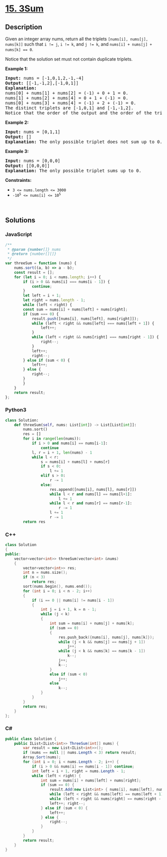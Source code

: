 # [15. 3Sum](https://leetcode.com/problems/3sum/)

## Description

<p>Given an integer array nums, return all the triplets <code>[nums[i], nums[j], nums[k]]</code> such that <code>i != j</code>, <code>i != k</code>, and <code>j != k</code>, and <code>nums[i] + nums[j] + nums[k] == 0</code>.</p>

<p>Notice that the solution set must not contain duplicate triplets.</p>

<p><strong class="example">Example 1:</strong></p>

<pre><strong>Input:</strong> nums = [-1,0,1,2,-1,-4]
<strong>Output:</strong> [[-1,-1,2],[-1,0,1]]
<strong>Explanation:</strong> 
nums[0] + nums[1] + nums[2] = (-1) + 0 + 1 = 0.
nums[1] + nums[2] + nums[4] = 0 + 1 + (-1) = 0.
nums[0] + nums[3] + nums[4] = (-1) + 2 + (-1) = 0.
The distinct triplets are [-1,0,1] and [-1,-1,2].
Notice that the order of the output and the order of the triplets does not matter.
</pre>

<p><strong class="example">Example 2:</strong></p>

<pre><strong>Input:</strong> nums = [0,1,1]
<strong>Output:</strong> []
<strong>Explanation:</strong> The only possible triplet does not sum up to 0.
</pre>

<p><strong class="example">Example 3:</strong></p>

<pre><strong>Input:</strong> nums = [0,0,0]
<strong>Output:</strong> [[0,0,0]]
<strong>Explanation:</strong> The only possible triplet sums up to 0.
</pre>

<p><strong>Constraints:</strong></p>

<ul>
	<li><code>3 &lt;= nums.length &lt;= 3000</code></li>
	<li><code>-10<sup>5</sup> &lt;= nums[i] &lt;= 10<sup>5</sup></code></li>
</ul>
<p>&nbsp;</p>

## Solutions

### **JavaScript**

```javascript
/**
 * @param {number[]} nums
 * @return {number[][]}
 */
var threeSum = function (nums) {
    nums.sort((a, b) => a - b);
    const result = [];
    for (let i = 0; i < nums.length; i++) {
        if (i > 0 && nums[i] === nums[i - 1]) {
            continue;
        }
        let left = i + 1;
        let right = nums.length - 1;
        while (left < right) {
        const sum = nums[i] + nums[left] + nums[right];
        if (sum === 0) {
            result.push([nums[i], nums[left], nums[right]]);
            while (left < right && nums[left] === nums[left + 1]) {
                left++;
            }
            while (left < right && nums[right] === nums[right - 1]) {
                right--;
            }
            left++;
            right--;
        } else if (sum < 0) {
            left++;
        } else {
            right--;
        }
        }
    }
    return result;
};
```

### **Python3**

```python
class Solution:
    def threeSum(self, nums: List[int]) -> List[List[int]]:
        nums.sort()
        res = []
        for i in range(len(nums)):
            if i > 0 and nums[i] == nums[i-1]:
                continue
            l, r = i + 1, len(nums) - 1
            while l < r:
                s = nums[i] + nums[l] + nums[r]
                if s < 0:
                    l += 1
                elif s > 0:
                    r -= 1
                else:
                    res.append([nums[i], nums[l], nums[r]])
                    while l < r and nums[l] == nums[l+1]:
                        l += 1
                    while l < r and nums[r] == nums[r-1]:
                        r -= 1
                    l += 1
                    r -= 1
        return res
```

### **C++**

```cpp
class Solution
{
public:
    vector<vector<int>> threeSum(vector<int> &nums)
    {
        vector<vector<int>> res;
        int n = nums.size();
        if (n < 3)
            return res;
        sort(nums.begin(), nums.end());
        for (int i = 0; i < n - 2; i++)
        {
            if (i == 0 || nums[i] != nums[i - 1])
            {
                int j = i + 1, k = n - 1;
                while (j < k)
                {
                    int sum = nums[i] + nums[j] + nums[k];
                    if (sum == 0)
                    {
                        res.push_back({nums[i], nums[j], nums[k]});
                        while (j < k && nums[j] == nums[j + 1])
                            j++;
                        while (j < k && nums[k] == nums[k - 1])
                            k--;
                        j++;
                        k--;
                    }
                    else if (sum < 0)
                        j++;
                    else
                        k--;
                }
            }
        }
        return res;
    }
};
```

### **C#**

```csharp
public class Solution {
    public IList<IList<int>> ThreeSum(int[] nums) {
        var result = new List<IList<int>>();
        if (nums == null || nums.Length < 3) return result;
        Array.Sort(nums);
        for (int i = 0; i < nums.Length - 2; i++) {
            if (i > 0 && nums[i] == nums[i - 1]) continue;
            int left = i + 1, right = nums.Length - 1;
            while (left < right) {
                int sum = nums[i] + nums[left] + nums[right];
                if (sum == 0) {
                    result.Add(new List<int> { nums[i], nums[left], nums[right] });
                    while (left < right && nums[left] == nums[left + 1]) left++;
                    while (left < right && nums[right] == nums[right - 1]) right--;
                    left++; right--;
                } else if (sum < 0) {
                    left++;
                } else {
                    right--;
                }
            }
        }
        return result;
    }
}
```
